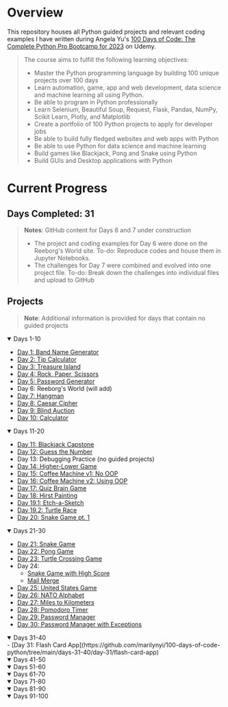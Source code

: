 # Overview

This repository houses all Python guided projects and relevant coding examples I have written during Angela Yu's [100 Days of Code: The Complete Python Pro Bootcamp for 2023](https://www.udemy.com/course/100-days-of-code/) on Udemy.

>The course aims to fulfill the following learning objectives:
>
>- Master the Python programming language by building 100 unique projects over 100 days
>- Learn automation, game, app and web development, data science and machine learning all using Python.
>- Be able to program in Python professionally
>- Learn Selenium, Beautiful Soup, Request, Flask, Pandas, NumPy, Scikit Learn, Plotly, and Matplotlib
>- Create a portfolio of 100 Python projects to apply for developer jobs
>- Be able to build fully fledged websites and web apps with Python
>- Be able to use Python for data science and machine learning
>- Build games like Blackjack, Pong and Snake using Python
>- Build GUIs and Desktop applications with Python

# Current Progress
## Days Completed: 31

>**Notes**:
>GitHub content for Days 6 and 7 under construction
>- The project and coding examples for Day 6 were done on the Reeborg's World site. To-do: Reproduce codes and house them in Jupyter Notebooks.
>- The challenges for Day 7 were combined and evolved into one project file. To-do: Break down the challenges into individual files and upload to GitHub

## Projects
>**Note**: Additional information is provided for days that contain no guided projects
<details open=""><summary>Days 1-10</summary>

- [Day 1: Band Name Generator](https://github.com/marilynyi/100-days-of-code-python/tree/main/days-01-10/day-01/band-name-generator)
- [Day 2: Tip Calculator](https://github.com/marilynyi/100-days-of-code-python/tree/main/days-01-10/day-02/tip-calculator)
- [Day 3: Treasure Island](https://github.com/marilynyi/100-days-of-code-python/tree/main/days-01-10/day-03/treasure-island)
- [Day 4: Rock, Paper, Scissors](https://github.com/marilynyi/100-days-of-code-python/tree/main/days-01-10/day-04/rock-paper-scissors)
- [Day 5: Password Generator](https://github.com/marilynyi/100-days-of-code-python/tree/main/days-01-10/day-05/password-generator)
- Day 6: Reeborg's World (will add)
- [Day 7: Hangman](https://github.com/marilynyi/100-days-of-code-python/tree/main/days-01-10/day-07--/hangman)
- [Day 8: Caesar Cipher](https://github.com/marilynyi/100-days-of-code-python/tree/main/days-01-10/day-08/caesar-cipher)
- [Day 9: Blind Auction](https://github.com/marilynyi/100-days-of-code-python/tree/main/days-01-10/day-09/blind-auction)
- [Day 10: Calculator](https://github.com/marilynyi/100-days-of-code-python/tree/main/days-01-10/day-10/calculator)
</details>
<details open=""><summary>Days 11-20</summary>

- [Day 11: Blackjack Capstone](https://github.com/marilynyi/100-days-of-code-python/tree/main/days-11-20/day-11/blackjack-capstone)
- [Day 12: Guess the Number](https://github.com/marilynyi/100-days-of-code-python/tree/main/days-11-20/day-12/guess-the-number)
- Day 13: Debugging Practice (no guided projects)
- [Day 14: Higher-Lower Game](https://github.com/marilynyi/100-days-of-code-python/tree/main/days-11-20/day-14/higher-lower-game)
- [Day 15: Coffee Machine v1: No OOP](https://github.com/marilynyi/100-days-of-code-python/tree/main/days-11-20/day-15/project)
- [Day 16: Coffee Machine v2: Using OOP](https://github.com/marilynyi/100-days-of-code-python/tree/main/days-11-20/day-16/coffee-machine)
- [Day 17: Quiz Brain Game](https://github.com/marilynyi/100-days-of-code-python/tree/main/days-11-20/day-17/quiz-brain)
- [Day 18: Hirst Painting](https://github.com/marilynyi/100-days-of-code-python/tree/main/days-11-20/day-18/hirst-painting)
- [Day 19.1: Etch-a-Sketch](https://github.com/marilynyi/100-days-of-code-python/tree/main/days-11-20/day-19/etch-a-sketch)
- [Day 19.2: Turtle Race](https://github.com/marilynyi/100-days-of-code-python/tree/main/days-11-20/day-19/turtle-race)
- [Day 20: Snake Game pt. 1](https://github.com/marilynyi/100-days-of-code-python/tree/main/days-11-20/day-20/snake-game-part-1)
</details>
<details open=""><summary>Days 21-30</summary>

- [Day 21: Snake Game](https://github.com/marilynyi/100-days-of-code-python/tree/main/days-21-30/day-21/snake-game)
- [Day 22: Pong Game](https://github.com/marilynyi/100-days-of-code-python/tree/main/days-21-30/day-22/pong-game)
- [Day 23: Turtle Crossing Game](https://github.com/marilynyi/100-days-of-code-python/tree/main/days-21-30/day-23/turtle-crossing-game)
- Day 24:
  - [Snake Game with High Score](https://github.com/marilynyi/100-days-of-code-python/tree/main/days-21-30/day-24/snake-game-with-high-score)
  - [Mail Merge](https://github.com/marilynyi/100-days-of-code-python/tree/main/days-21-30/day-24/mail-merge)
- [Day 25: United States Game](https://github.com/marilynyi/100-days-of-code-python/tree/main/days-21-30/day-25/united-states-game)
- [Day 26: NATO Alphabet](https://github.com/marilynyi/100-days-of-code-python/tree/main/days-21-30/day-26/nato-alphabet)
- [Day 27: Miles to Kilometers](https://github.com/marilynyi/100-days-of-code-python/tree/main/days-21-30/day-27/mile-to-km)
- [Day 28: Pomodoro Timer](https://github.com/marilynyi/100-days-of-code-python/tree/main/days-21-30/day-28/pomodoro-timer)
- [Day 29: Password Manager](https://github.com/marilynyi/100-days-of-code-python/tree/main/days-21-30/day-29/password-manager)
- [Day 30: Password Manager with Exceptions](https://github.com/marilynyi/100-days-of-code-python/tree/main/days-21-30/day-30/password-manager-w-exceptions)
</details>
<details open=""><summary>Days 31-40</summary>
- [Day 31: Flash Card App](https://github.com/marilynyi/100-days-of-code-python/tree/main/days-31-40/day-31/flash-card-app)
</details>
<details open=""><summary>Days 41-50</summary>
</details>
<details open=""><summary>Days 51-60</summary>
</details>
<details open=""><summary>Days 61-70</summary>
</details>
<details open=""><summary>Days 71-80</summary>
</details>
<details open=""><summary>Days 81-90</summary>
</details>
<details open=""><summary>Days 91-100</summary>
</details>

